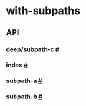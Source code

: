 # with-subpaths

## API

### deep/subpath-c <a id="deep-subpath-c" href="#deep-subpath-c">#</a>

<!-- Declaration kind 2 is not implemented (name: deep/subpath-c) -->

### index <a id="index" href="#index">#</a>

<!-- Declaration kind 2 is not implemented (name: index) -->

### subpath-a <a id="subpath-a" href="#subpath-a">#</a>

<!-- Declaration kind 2 is not implemented (name: subpath-a) -->

### subpath-b <a id="subpath-b" href="#subpath-b">#</a>

<!-- Declaration kind 2 is not implemented (name: subpath-b) -->
